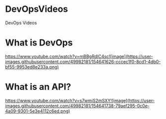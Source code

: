 # DevOpsVideos
DevOps Videos

# What is DevOps
https://www.youtube.com/watch?v=mBBgRdlC4sc![image](https://user-images.githubusercontent.com/49982181/154641626-cccec1f0-8cd1-4db0-bf55-9953ed8e233a.png)

# What is an API?
https://www.youtube.com/watch?v=s7wmiS2mSXY![image](https://user-images.githubusercontent.com/49982181/154641738-79aef295-0c0e-4a09-9301-5e3e4112c6ed.png)
